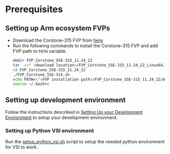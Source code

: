 # Prerequisites

## Setting up Arm ecosystem FVPs

* Download the Corstone-315 FVP from [here](https://developer.arm.com/downloads/-/arm-ecosystem-fvps)
* Run the following commands to install the Corstone-315 FVP and add FVP path
  to `PATH` variable.
    ```bash
    mkdir FVP_Corstone_SSE-315_11.24_22
    tar -xzf <download location>/FVP_Corstone_SSE-315_11.24_22_Linux64.tgz -C FVP_Corstone_SSE-315_11.24_22
    cd FVP_Corstone_SSE-315_11.24_22
    ./FVP_Corstone_SSE-315.sh
    echo PATH=\"<FVP installation path>/FVP_Corstone_SSE-315_11.24_22/models/Linux64_GCC-9.3:\$PATH\" >> ~/.bashrc
    source ~/.bashrc
    ```

## Setting up development environment

Follow the instructions described in [Setting Up your Development Environment](development_environment.md)
to setup your development environment.

### Setting up Python VSI environment

Run the [setup_python_vsi.sh](../tools/scripts/setup_python_vsi.sh) script to setup the needed python environment for VSI to work.
